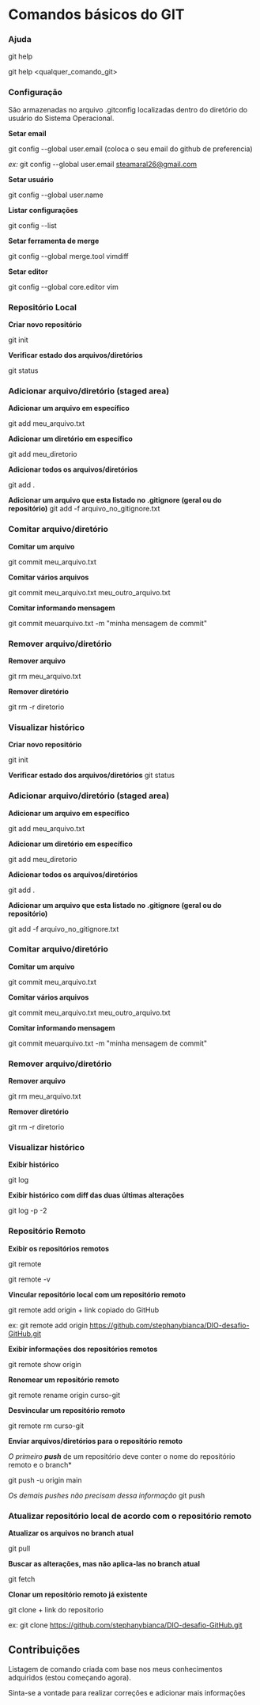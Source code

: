 # Comandos básicos do GIT

### Ajuda

git help

git help <qualquer_comando_git>

### Configuração

São armazenadas no arquivo .gitconfig localizadas dentro do diretório do usuário do Sistema Operacional. 

**Setar email**


git config --global user.email (coloca o seu email do github de preferencia)

*ex:* git config --global user.email steamaral26@gmail.com

**Setar usuário**


git config --global user.name

**Listar configurações**


git config --list

**Setar ferramenta de merge**


git config --global merge.tool vimdiff

**Setar editor**


git config --global core.editor vim

### Repositório Local

**Criar novo repositório**


git init



**Verificar estado dos 
arquivos/diretórios**


git status



### Adicionar arquivo/diretório (staged area)

**Adicionar um arquivo em específico**


git add meu_arquivo.txt



**Adicionar um diretório em específico**


git add meu_diretorio



**Adicionar todos os arquivos/diretórios**


git add .    



**Adicionar um arquivo que esta listado no .gitignore (geral ou do repositório)**
git add -f arquivo_no_gitignore.txt



### Comitar arquivo/diretório

**Comitar um arquivo**


git commit meu_arquivo.txt



**Comitar vários arquivos**


git commit meu_arquivo.txt meu_outro_arquivo.txt



**Comitar informando mensagem**


git commit meuarquivo.txt -m "minha mensagem de commit"



### Remover arquivo/diretório

**Remover arquivo**


git rm meu_arquivo.txt



**Remover diretório**


git rm -r diretorio



### Visualizar histórico



**Criar novo repositório**


git init



**Verificar estado dos 
arquivos/diretórios**
git status

### Adicionar arquivo/diretório (staged area)

**Adicionar um arquivo em específico**


git add meu_arquivo.txt



**Adicionar um diretório em específico**


git add meu_diretorio



**Adicionar todos os arquivos/diretórios**


git add .    



**Adicionar um arquivo que esta listado no .gitignore (geral ou do repositório)**


git add -f arquivo_no_gitignore.txt



### Comitar arquivo/diretório

**Comitar um arquivo**


git commit meu_arquivo.txt



**Comitar vários arquivos**


git commit meu_arquivo.txt meu_outro_arquivo.txt



**Comitar informando mensagem**


git commit meuarquivo.txt -m "minha mensagem de commit"



### Remover arquivo/diretório

**Remover arquivo**


git rm meu_arquivo.txt



**Remover diretório**


git rm -r diretorio



### Visualizar histórico

**Exibir histórico**


git log



**Exibir histórico com diff das duas últimas alterações**


git log -p -2



### Repositório Remoto

**Exibir os repositórios remotos**


git remote

git remote -v



 **Vincular repositório local com um repositório remoto**



git remote add origin + link copiado do GitHub 


ex: git remote add origin https://github.com/stephanybianca/DIO-desafio-GitHub.git



**Exibir informações dos repositórios remotos**



git remote show origin



**Renomear um repositório remoto**


git remote rename origin curso-git



**Desvincular um repositório remoto**


git remote rm curso-git



**Enviar arquivos/diretórios para o repositório remoto**

*O primeiro **push*** de um repositório deve conter o nome do repositório remoto e o branch*

git push -u origin main



*Os demais pushes não precisam dessa informação*
git push



### Atualizar repositório local de acordo com o repositório remoto

**Atualizar os arquivos no branch atual**


git pull



**Buscar as alterações, mas não aplica-las no branch atual**


git fetch



**Clonar um repositório remoto já existente**


git clone + link do repositorio 

ex: git clone https://github.com/stephanybianca/DIO-desafio-GitHub.git



## Contribuições

Listagem de comando criada com base nos meus conhecimentos adquiridos (estou começando agora). 

Sinta-se a vontade para realizar correções e adicionar mais informações
